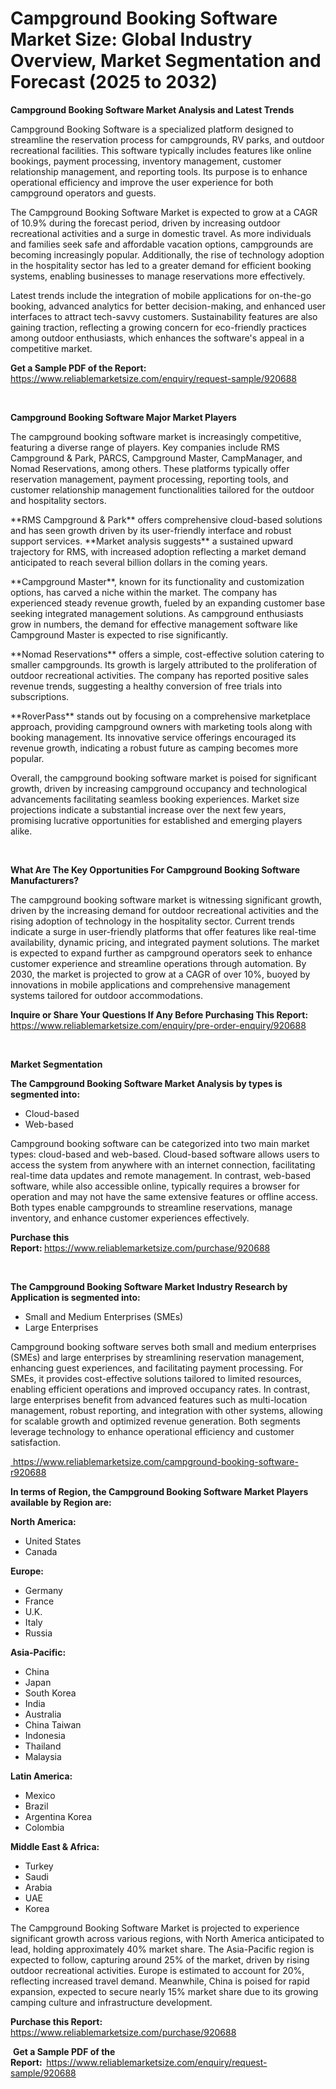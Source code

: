 <p><h1>Campground Booking Software Market Size: Global Industry Overview, Market Segmentation and Forecast (2025 to 2032)</h1></p><p><strong>Campground Booking Software Market Analysis and Latest Trends</strong></p>
<p><p>Campground Booking Software is a specialized platform designed to streamline the reservation process for campgrounds, RV parks, and outdoor recreational facilities. This software typically includes features like online bookings, payment processing, inventory management, customer relationship management, and reporting tools. Its purpose is to enhance operational efficiency and improve the user experience for both campground operators and guests.</p><p>The Campground Booking Software Market is expected to grow at a CAGR of 10.9% during the forecast period, driven by increasing outdoor recreational activities and a surge in domestic travel. As more individuals and families seek safe and affordable vacation options, campgrounds are becoming increasingly popular. Additionally, the rise of technology adoption in the hospitality sector has led to a greater demand for efficient booking systems, enabling businesses to manage reservations more effectively.</p><p>Latest trends include the integration of mobile applications for on-the-go booking, advanced analytics for better decision-making, and enhanced user interfaces to attract tech-savvy customers. Sustainability features are also gaining traction, reflecting a growing concern for eco-friendly practices among outdoor enthusiasts, which enhances the software's appeal in a competitive market.</p></p>
<p><strong>Get a Sample PDF of the Report:&nbsp;</strong> <a href="https://www.reliablemarketsize.com/enquiry/request-sample/920688?utm_campaign=2868&utm_medium=2&utm_source=Github&utm_content=ia&utm_term=17042025&utm_id=campground-booking-software">https://www.reliablemarketsize.com/enquiry/request-sample/920688</a></p>
<p>&nbsp;</p>
<p><strong>Campground Booking Software Major Market Players</strong></p>
<p><p>The campground booking software market is increasingly competitive, featuring a diverse range of players. Key companies include RMS Campground & Park, PARCS, Campground Master, CampManager, and Nomad Reservations, among others. These platforms typically offer reservation management, payment processing, reporting tools, and customer relationship management functionalities tailored for the outdoor and hospitality sectors.</p><p>**RMS Campground & Park** offers comprehensive cloud-based solutions and has seen growth driven by its user-friendly interface and robust support services. **Market analysis suggests** a sustained upward trajectory for RMS, with increased adoption reflecting a market demand anticipated to reach several billion dollars in the coming years.</p><p>**Campground Master**, known for its functionality and customization options, has carved a niche within the market. The company has experienced steady revenue growth, fueled by an expanding customer base seeking integrated management solutions. As campground enthusiasts grow in numbers, the demand for effective management software like Campground Master is expected to rise significantly.</p><p>**Nomad Reservations** offers a simple, cost-effective solution catering to smaller campgrounds. Its growth is largely attributed to the proliferation of outdoor recreational activities. The company has reported positive sales revenue trends, suggesting a healthy conversion of free trials into subscriptions.</p><p>**RoverPass** stands out by focusing on a comprehensive marketplace approach, providing campground owners with marketing tools along with booking management. Its innovative service offerings encouraged its revenue growth, indicating a robust future as camping becomes more popular.</p><p>Overall, the campground booking software market is poised for significant growth, driven by increasing campground occupancy and technological advancements facilitating seamless booking experiences. Market size projections indicate a substantial increase over the next few years, promising lucrative opportunities for established and emerging players alike.</p></p>
<p>&nbsp;</p>
<p><strong>What Are The Key Opportunities For Campground Booking Software Manufacturers?</strong></p>
<p><p>The campground booking software market is witnessing significant growth, driven by the increasing demand for outdoor recreational activities and the rising adoption of technology in the hospitality sector. Current trends indicate a surge in user-friendly platforms that offer features like real-time availability, dynamic pricing, and integrated payment solutions. The market is expected to expand further as campground operators seek to enhance customer experience and streamline operations through automation. By 2030, the market is projected to grow at a CAGR of over 10%, buoyed by innovations in mobile applications and comprehensive management systems tailored for outdoor accommodations.</p></p>
<p><strong>Inquire or Share Your Questions If Any Before Purchasing This Report:</strong> <a href="https://www.reliablemarketsize.com/enquiry/pre-order-enquiry/920688?utm_campaign=2868&utm_medium=2&utm_source=Github&utm_content=ia&utm_term=17042025&utm_id=campground-booking-software">https://www.reliablemarketsize.com/enquiry/pre-order-enquiry/920688</a></p>
<p>&nbsp;</p>
<p><strong>Market Segmentation</strong></p>
<p><strong>The Campground Booking Software Market Analysis by types is segmented into:</strong></p>
<p><ul><li>Cloud-based</li><li>Web-based</li></ul></p>
<p><p>Campground booking software can be categorized into two main market types: cloud-based and web-based. Cloud-based software allows users to access the system from anywhere with an internet connection, facilitating real-time data updates and remote management. In contrast, web-based software, while also accessible online, typically requires a browser for operation and may not have the same extensive features or offline access. Both types enable campgrounds to streamline reservations, manage inventory, and enhance customer experiences effectively.</p></p>
<p><strong>Purchase this Report:&nbsp;</strong><a href="https://www.reliablemarketsize.com/purchase/920688?utm_campaign=2868&utm_medium=2&utm_source=Github&utm_content=ia&utm_term=17042025&utm_id=campground-booking-software">https://www.reliablemarketsize.com/purchase/920688</a></p>
<p>&nbsp;</p>
<p><strong>The Campground Booking Software Market Industry Research by Application is segmented into:</strong></p>
<p><ul><li>Small and Medium Enterprises (SMEs)</li><li>Large Enterprises</li></ul></p>
<p><p>Campground booking software serves both small and medium enterprises (SMEs) and large enterprises by streamlining reservation management, enhancing guest experiences, and facilitating payment processing. For SMEs, it provides cost-effective solutions tailored to limited resources, enabling efficient operations and improved occupancy rates. In contrast, large enterprises benefit from advanced features such as multi-location management, robust reporting, and integration with other systems, allowing for scalable growth and optimized revenue generation. Both segments leverage technology to enhance operational efficiency and customer satisfaction.</p></p>
<p><a href="https://www.reliablemarketsize.com/campground-booking-software-r920688?utm_campaign=2868&utm_medium=2&utm_source=Github&utm_content=ia&utm_term=17042025&utm_id=campground-booking-software">&nbsp;https://www.reliablemarketsize.com/campground-booking-software-r920688</a></p>
<p><strong>In terms of Region, the Campground Booking Software Market Players available by Region are:</strong></p>
<p>
    <p> <strong> North America: </strong>
        <ul>
            <li>United States</li>
            <li>Canada</li>
        </ul>
        </p> 
    <p> <strong> Europe: </strong>
        <ul>
            <li>Germany</li>
            <li>France</li>
            <li>U.K.</li>
            <li>Italy</li>
            <li>Russia</li>
        </ul>
        </p> 
    <p> <strong> Asia-Pacific: </strong>
        <ul>
            <li>China</li>
            <li>Japan</li>
            <li>South Korea</li>
            <li>India</li>
            <li>Australia</li>
            <li>China Taiwan</li>
            <li>Indonesia</li>
            <li>Thailand</li>
            <li>Malaysia</li>
        </ul>
        </p> 
    <p> <strong> Latin America: </strong>
        <ul>
            <li>Mexico</li>
            <li>Brazil</li>
            <li>Argentina Korea</li>
            <li>Colombia</li>
        </ul>
        </p> 
    <p> <strong> Middle East & Africa: </strong>
        <ul>
            <li>Turkey</li>
            <li>Saudi</li>
            <li>Arabia</li>
            <li>UAE</li>
            <li>Korea</li>
        </ul>
    </p>
    </p>
<p><p>The Campground Booking Software Market is projected to experience significant growth across various regions, with North America anticipated to lead, holding approximately 40% market share. The Asia-Pacific region is expected to follow, capturing around 25% of the market, driven by rising outdoor recreational activities. Europe is estimated to account for 20%, reflecting increased travel demand. Meanwhile, China is poised for rapid expansion, expected to secure nearly 15% market share due to its growing camping culture and infrastructure development.</p></p>
<p><strong>Purchase this Report: </strong><a href="https://www.reliablemarketsize.com/purchase/920688?utm_campaign=2868&utm_medium=2&utm_source=Github&utm_content=ia&utm_term=17042025&utm_id=campground-booking-software">https://www.reliablemarketsize.com/purchase/920688</a></p>
<p>&nbsp;<strong>Get a Sample PDF of the Report:&nbsp;&nbsp;</strong><a href="https://www.reliablemarketsize.com/enquiry/request-sample/920688?utm_campaign=2868&utm_medium=2&utm_source=Github&utm_content=ia&utm_term=17042025&utm_id=campground-booking-software">https://www.reliablemarketsize.com/enquiry/request-sample/920688</a></p>
<p><strong></strong></p>
<p><p></p><p></p><p></p></p>